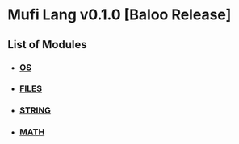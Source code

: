 # Mufi Lang v0.1.0 [Baloo Release]

## List of Modules
- ### [OS](./os.md)
- ### [FILES](./files.md)
- ### [STRING](./string.md)
- ### [MATH](./math.md)